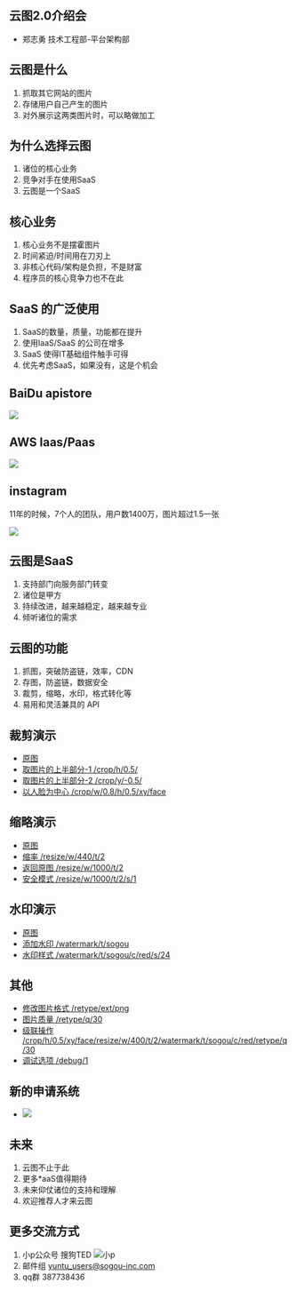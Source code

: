 ## 云图2.0介绍会
* 郑志勇 技术工程部-平台架构部

## 云图是什么
1. 抓取其它网站的图片
2. 存储用户自己产生的图片
3. 对外展示这两类图片时，可以略做加工

## 为什么选择云图
1. 诸位的核心业务
2. 竞争对手在使用SaaS
3. 云图是一个SaaS

## 核心业务
1. 核心业务不是摆霍图片
2. 时间紧迫/时间用在刀刃上
3. 非核心代码/架构是负担，不是财富
4. 程序员的核心竞争力也不在此

## SaaS 的广泛使用
1. SaaS的数量，质量，功能都在提升
2. 使用IaaS/SaaS 的公司在增多
3. SaaS 使得IT基础组件触手可得
4. 优先考虑SaaS，如果没有，这是个机会

## BaiDu apistore
![](images/baidu-apistore.png)

## AWS Iaas/Paas
![](images/aws-product.jpg)

## instagram
11年的时候，7个人的团队，用户数1400万，图片超过1.5一张

![](images/instagram.png)

## 云图是SaaS
1. 支持部门向服务部门转变
2. 诸位是甲方
3. 持续改进，越来越稳定，越来越专业
4. 倾听诸位的需求

## 云图的功能
1. 抓图，突破防盗链，效率，CDN
2. 存图，防盗链，数据安全
3. 裁剪，缩略，水印，格式转化等
4. 易用和灵活兼具的 API

## 裁剪演示
* [原图](http://www.shaimn.com/uploads/allimg/141201/1-141201230436.jpg)
* [取图片的上半部分-1 /crop/h/0.5/](http://10.136.110.179:8080/v2/thumb/debug/true/appid/101490007/url/http%3A%2F%2Fwww.shaimn.com%2Fuploads%2Fallimg%2F141201%2F1-141201230436.jpg/cls/gd/crop/h/0.5)
* [取图片的上半部分-2 /crop/y/-0.5/](http://10.136.110.179:8080/v2/thumb/debug/true/appid/101490007/url/http%3A%2F%2Fwww.shaimn.com%2Fuploads%2Fallimg%2F141201%2F1-141201230436.jpg/cls/gd/crop/y/-0.5)
* [以人脸为中心 /crop/w/0.8/h/0.5/xy/face](http://10.136.110.179:8080/v2/thumb/debug/true/appid/101490007/url/http%3A%2F%2Fwww.shaimn.com%2Fuploads%2Fallimg%2F141201%2F1-141201230436.jpg/cls/gd/crop/w/0.8/h/0.5/xy/face)

## 缩略演示
* [原图](http://www.shaimn.com/uploads/allimg/141201/1-141201230436.jpg)
* [缩率 /resize/w/440/t/2](http://10.136.110.179:8080/v2/thumb/debug/true/appid/101490007/url/http%3A%2F%2Fwww.shaimn.com%2Fuploads%2Fallimg%2F141201%2F1-141201230436.jpg/cls/gd/resize/w/400/t/2/)
* [返回原图 /resize/w/1000/t/2](http://10.136.110.179:8080/v2/thumb/debug/true/appid/101490007/url/http%3A%2F%2Fwww.shaimn.com%2Fuploads%2Fallimg%2F141201%2F1-141201230436.jpg/cls/gd/resize/w/1000/t/2)
* [安全模式 /resize/w/1000/t/2/s/1](http://10.136.110.179:8080/v2/thumb/debug/true/appid/101490007/url/http%3A%2F%2Fwww.shaimn.com%2Fuploads%2Fallimg%2F141201%2F1-141201230436.jpg/cls/gd/resize/w/1000/t/2/s/1)

## 水印演示
* [原图](http://www.shaimn.com/uploads/allimg/141201/1-141201230436.jpg)
* [添加水印 /watermark/t/sogou](http://10.136.110.179:8080/v2/thumb/debug/true/appid/101490007/url/http%3A%2F%2Fwww.shaimn.com%2Fuploads%2Fallimg%2F141201%2F1-141201230436.jpg/cls/gd/watermark/t/sogou)
* [水印样式 /watermark/t/sogou/c/red/s/24](http://10.136.110.179:8080/v2/thumb/debug/true/appid/101490007/url/http%3A%2F%2Fwww.shaimn.com%2Fuploads%2Fallimg%2F141201%2F1-141201230436.jpg/cls/gd/watermark/t/sogou/s/24/c/red)

## 其他
* [修改图片格式 /retype/ext/png](http://10.136.110.179:8080/v2/thumb/debug/true/appid/101490007/url/http%3A%2F%2Fwww.shaimn.com%2Fuploads%2Fallimg%2F141201%2F1-141201230436.jpg/cls/gd/retype/ext/png)
* [图片质量 /retype/q/30](http://10.136.110.179:8080/v2/thumb/debug/true/appid/101490007/url/http%3A%2F%2Fwww.shaimn.com%2Fuploads%2Fallimg%2F141201%2F1-141201230436.jpg/cls/gd/retype/q/30)
* [级联操作 /crop/h/0.5/xy/face/resize/w/400/t/2/watermark/t/sogou/c/red/retype/q/30](http://10.136.110.179:8080/v2/thumb/debug/true/appid/101490007/url/http%3A%2F%2Fwww.shaimn.com%2Fuploads%2Fallimg%2F141201%2F1-141201230436.jpg/cls/gd/crop/h/0.5/xy/face/resize/w/400/t/2/watermark/t/sogou/c/red/retype/q/30)
* [调试选项 /debug/1](http://10.136.110.179:8080/v2/thumb/debug/true/appid/101490007/url/http%3A%2F%2Fwww.shaimn.com%2Fuploads%2Fallimg%2F141201%2F1-141201230436.jpg/cls/gd/retype/qi/30)

## 新的申请系统
* ![](images/roc-ui.png)

## 未来
1. 云图不止于此
2. 更多*aaS值得期待
3. 未来仰仗诸位的支持和理解
4. 欢迎推荐人才来云图

## 更多交流方式
1. 小p公众号 搜狗TED ![小p](http://xiaop.sogou-inc.com/css/images/qr-ios.png)
2. 邮件组 yuntu_users@sogou-inc.com
3. qq群 387738436

